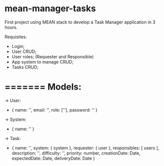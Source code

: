 # mean-manager-tasks
First project using MEAN stack to develop a Task Manager application in 3 hours.

Requisites:

- Login;
- User CRUD;
- User roles; (Requester and Responsible)
- App system to manage CRUD;
- Tasks CRUD;

=======
Models:
=======
-> User:
  - { name: '', email: '', role: [''],  password: '' }

-> System:
  - { name: '' }

-> Task:
  - { name: '', system: { system }, requester: { user },  responsibles: [ users ], description: '', difficulty: '', priority: number, creationDate: Date, expectedDate: Date, deliveryDate: Date  }
